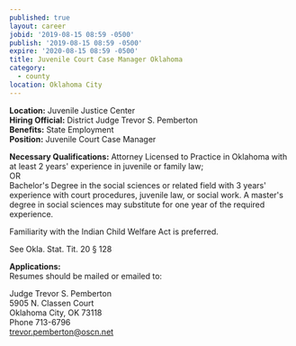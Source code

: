 ```yaml
---
published: true
layout: career
jobid: '2019-08-15 08:59 -0500'
publish: '2019-08-15 08:59 -0500'
expire: '2020-08-15 08:59 -0500'
title: Juvenile Court Case Manager Oklahoma
category:
  - county
location: Oklahoma City
---
```

**Location:** Juvenile Justice Center  
**Hiring Official:** District Judge Trevor S. Pemberton    
**Benefits:** State Employment  
**Position:** Juvenile Court Case Manager   

**Necessary Qualifications:** Attorney Licensed to Practice in Oklahoma with at least 2 years' experience in juvenile or family law;  
OR  
Bachelor's Degree in the social sciences or related field with 3 years' experience with court procedures, juvenile law, or social work. A master's degree in social sciences may substitute for one year of the required experience. 

Familiarity with the Indian Child Welfare Act is preferred.

See Okla. Stat. Tit. 20 § 128

**Applications:**  
Resumes should be mailed or emailed to:

Judge Trevor S. Pemberton  
5905 N. Classen Court  
Oklahoma City, OK 73118  
Phone 713-6796  
[trevor.pemberton@oscn.net](mailto:trevor.pemberton@oscn.net)



